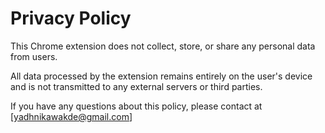 # Privacy Policy

This Chrome extension does not collect, store, or share any personal data from users.

All data processed by the extension remains entirely on the user's device and is not transmitted to any external servers or third parties.

If you have any questions about this policy, please contact at [yadhnikawakde@gmail.com]
